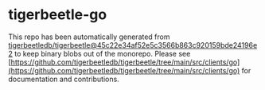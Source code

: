 # tigerbeetle-go
This repo has been automatically generated from [tigerbeetledb/tigerbeetle@45c22e34af52e5c3566b863c920159bde24196e2](https://github.com/tigerbeetledb/tigerbeetle/commit/45c22e34af52e5c3566b863c920159bde24196e2) to keep binary blobs out of the monorepo. Please see [https://github.com/tigerbeetledb/tigerbeetle/tree/main/src/clients/go](https://github.com/tigerbeetledb/tigerbeetle/tree/main/src/clients/go) for documentation and contributions.
